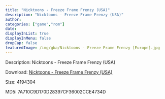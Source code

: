 ```yaml
---
title: "Nicktoons - Freeze Frame Frenzy (USA)"
description: "Nicktoons - Freeze Frame Frenzy (USA)"
author: 
categories: ["game","rom"]
date: 
displayInList: true
displayInMenu: false
dropCap: false
featuredImage: /img/gba/Nicktoons - Freeze Frame Frenzy [Europe].jpg
---
```


Description: Nicktoons - Freeze Frame Frenzy (USA)

Download: <a style="text-decoration:underline;" href="https://mega.nz/#!DWJmDShL!OhRdtY0boukqeT_63h0tTUBCzge-rqLmA6P8_Z29R5o" target = "_blank" rel = "nofollow" > Nicktoons - Freeze Frame Frenzy (USA)</a>

Size: 4194304

MD5: 7A710C9D170D28397CF36002CCE4734D

